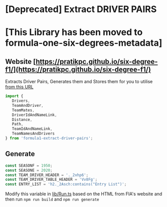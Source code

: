 # [Deprecated] Extract DRIVER PAIRS

# [This Library has been moved to formula-one-six-degrees-metadata]

## Website [https://pratikpc.github.io/six-degree-f1/](https://pratikpc.github.io/six-degree-f1/)


Extracts Driver Pairs, Generates them and Stores them for you to utilise [from this URL](https://fiaresultsandstatistics.motorsportstats.com/)

```ts
import {
   Drivers,
   TeamAndDriver,
   TeamMates,
   DriverIdAndNameLink,
   Distance,
   Path,
   TeamIdAndNameLink,
   TeamNamesAndDrivers
} from 'formula1-extract-driver-pairs';
```

## Generate
```ts
const SEASONF = 1950;
const SEASONE = 2020;
const TEAM_DRIVER_HEADER = '._2xhp6';
const TEAM_DRIVER_TABLE_HEADER = 'Vv8Fg';
const ENTRY_LIST = 'h2._2Asch:contains("Entry List")';
```

Modify this variable in [lib/Run.ts]('./lib/run.ts') based on the HTML from FIA's website and then run `npm run build` and `npm run generate`